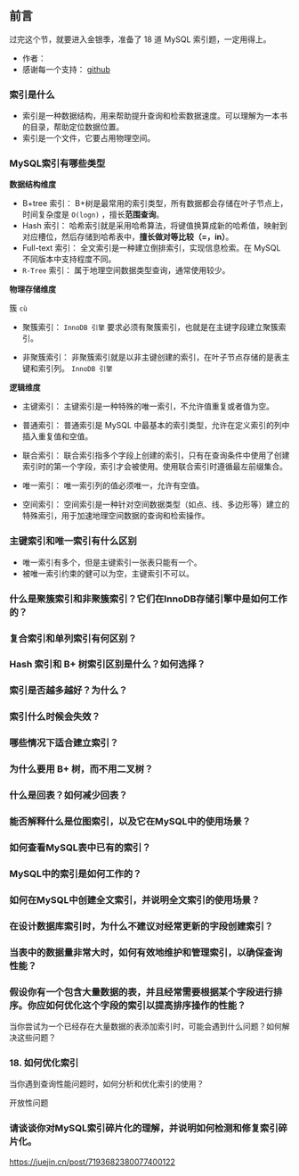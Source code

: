 
## 前言

过完这个节，就要进入金银季，准备了 18 道 MySQL 索引题，一定用得上。


- 作者： 
- 感谢每一个支持： [github](https://github.com/Rodert/JavaPub)


### 索引是什么

[]()

- 索引是一种数据结构，用来帮助提升查询和检索数据速度。可以理解为一本书的目录，帮助定位数据位置。
- 索引是一个文件，它要占用物理空间。



### MySQL索引有哪些类型

**数据结构维度**

- B+tree 索引： B+树是最常用的索引类型，所有数据都会存储在叶子节点上，时间复杂度是 `O(logn)` ，擅长**范围查询**。
- Hash 索引： 哈希索引就是采用哈希算法，将键值换算成新的哈希值，映射到对应槽位，然后存储到哈希表中，**擅长做对等比较（=，in）**。
- Full-text 索引： 全文索引是一种建立倒排索引，实现信息检索。在 MySQL 不同版本中支持程度不同。
- `R-Tree` 索引： 属于地理空间数据类型查询，通常使用较少。


**物理存储维度**

簇 `cù`

- 聚簇索引： `InnoDB 引擎` 要求必须有聚簇索引，也就是在主键字段建立聚簇索引。

- 非聚簇索引： 非聚簇索引就是以非主键创建的索引，在叶子节点存储的是表主键和索引列。 `InnoDB 引擎`


**逻辑维度**

- 主键索引： 主键索引是一种特殊的唯一索引，不允许值重复或者值为空。

- 普通索引： 普通索引是 MySQL 中最基本的索引类型，允许在定义索引的列中插入重复值和空值。

- 联合索引： 联合索引指多个字段上创建的索引，只有在查询条件中使用了创建索引时的第一个字段，索引才会被使用。使用联合索引时遵循最左前缀集合。

- 唯一索引： 唯一索引列的值必须唯一，允许有空值。

- 空间索引： 空间索引是一种针对空间数据类型（如点、线、多边形等）建立的特殊索引，用于加速地理空间数据的查询和检索操作。



### 主键索引和唯一索引有什么区别

- 唯一索引有多个，但是主键索引一张表只能有一个。
- 被唯一索引约束的健可以为空，主键索引不可以。



### 什么是聚簇索引和非聚簇索引？它们在InnoDB存储引擎中是如何工作的？

### 复合索引和单列索引有何区别？


### Hash 索引和 B+ 树索引区别是什么？如何选择？


### 索引是否越多越好？为什么？



### 索引什么时候会失效？



### 哪些情况下适合建立索引？



### 为什么要用 B+ 树，而不用二叉树？



### 什么是回表？如何减少回表？



### 能否解释什么是位图索引，以及它在MySQL中的使用场景？



### 如何查看MySQL表中已有的索引？



### MySQL中的索引是如何工作的？



### 如何在MySQL中创建全文索引，并说明全文索引的使用场景？



### 在设计数据库索引时，为什么不建议对经常更新的字段创建索引？



### 当表中的数据量非常大时，如何有效地维护和管理索引，以确保查询性能？



### 假设你有一个包含大量数据的表，并且经常需要根据某个字段进行排序。你应如何优化这个字段的索引以提高排序操作的性能？


当你尝试为一个已经存在大量数据的表添加索引时，可能会遇到什么问题？如何解决这些问题？

### 18. 如何优化索引

当你遇到查询性能问题时，如何分析和优化索引的使用？

开放性问题


### 请谈谈你对MySQL索引碎片化的理解，并说明如何检测和修复索引碎片化。


https://juejin.cn/post/7193682380077400122